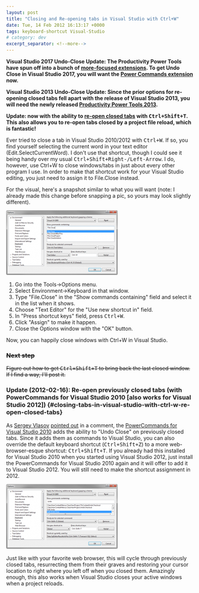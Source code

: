 ```yaml
---
layout: post
title: "Closing and Re-opening tabs in Visual Studio with Ctrl+W"
date: Tue, 14 Feb 2012 16:13:17 +0000
tags: keyboard-shortcut Visual-Studio
# category: dev
excerpt_separator: <!--more-->
---
```


**Visual Studio 2017 Undo-Close Update: The Productivity Power Tools have spun off into a bunch of [more-focused extensions](https://github.com/Microsoft/VS-PPT#productivity-power-tools-vs2017). To get Undo Close in Visual Studio 2017, you will want the [Power Commands extension](https://marketplace.visualstudio.com/items?itemName=VisualStudioProductTeam.PowerCommandsforVisualStudio) now.**

**Visual Studio 2013 Undo-Close Update: Since the prior options for re-opening closed tabs fell apart with the release of Visual Studio 2013, you will need the newly released [Productivity Power Tools 2013](http://visualstudiogallery.msdn.microsoft.com/dbcb8670-889e-4a54-a226-a48a15e4cace?SRC=VSIDE).**

**Update: now with the ability to [re-open closed tabs](#closing-tabs-in-visual-studio-with-ctrl-w-re-open-closed-tabs) with <kbd>Ctrl+Shift+T</kbd>. This also allows you to re-open tabs closed by a project file reload, which is fantastic!**

Ever tried to close a tab in Visual Studio 2010/2012 with <kbd>Ctrl+W</kbd>. If so, you find yourself selecting the current word in your text editor (Edit.SelectCurrentWord). I don't use that shortcut, though I could see it being handy over my usual <kbd>Ctrl+Shift+Right-/Left-Arrow</kbd>. I do, however, use Ctrl+W to close windows/tabs in just about every other program I use. In order to make that shortcut work for your Visual Studio editing, you just need to assign it to File.Close instead.

<!--more-->

For the visual, here's a snapshot similar to what you will want (note: I already made this change before snapping a pic, so yours may look slightly different).

[![Visual Studio Keyboard Options](/wp-content/uploads/2012/02/Settings-300x174.png "Getting Ctrl+W to trigger File.Close.")](/wp-content/uploads/2012/02/Settings.png)

1. Go into the Tools->Options menu.
1. Select Environment->Keyboard in that window.
1. Type "File.Close" in the "Show commands containing" field and select it in the list when it shows.
1. Choose "Text Editor" for the "Use new shortcut in" field.
1. In "Press shortcut keys" field, press <kbd>Ctrl+W</kbd>.
1. Click "Assign" to make it happen.
1. Close the Options window with the "OK" button.

Now, you can happily close windows with Ctrl+W in Visual Studio.

### <del>Next step</del>

<del>Figure out how to get <kbd>Ctrl+Shift+T</kbd> to bring back the last closed window. If I find a way, I'll post it.</del>

### Update (2012-02-16): Re-open previously closed tabs (with PowerCommands for Visual Studio 2010 [also works for Visual Studio 2012]) {#closing-tabs-in-visual-studio-with-ctrl-w-re-open-closed-tabs}

As [Sergey Vlasov](http://www.svprogramming.net/) [pointed out](/2012/02/14/closing-tabs-in-visual-studio-with-ctrlw/#comment-126) in a comment, the [PowerCommands for Visual Studio 2010](http://visualstudiogallery.msdn.microsoft.com/e5f41ad9-4edc-4912-bca3-91147db95b99/) adds the ability to "Undo Close" on previously closed tabs. Since it adds them as commands to Visual Studio, you can also override the default keyboard shortcut (<kbd>Ctrl+Shift+Z</kbd>) to a more web-browser-esque shortcut: <kbd>Ctrl+Shift+T</kbd>. If you already had this installed for Visual Studio 2010 when you started using Visual Studio 2012, just install the PowerCommands for Visual Studio 2010 again and it will offer to add it to Visual Studio 2012. You will still need to make the shortcut assignment in 2012.

[![Visual Studio Keyboard Options (Edit.UndoClose)](/wp-content/uploads/2012/02/UndoCloseSettings-300x174.png "Getting Ctrl+Shift+T to re-open previously closed tabs/windows.")](/wp-content/uploads/2012/02/UndoCloseSettings.png)

Just like with your favorite web browser, this will cycle through previously closed tabs, resurrecting them from their graves and restoring your cursor location to right where you left off when you closed them. Amazingly enough, this also works when Visual Studio closes your active windows when a project reloads.
